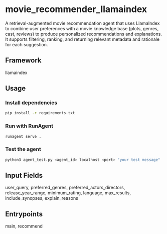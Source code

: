 # movie_recommender_llamaindex

A retrieval-augmented movie recommendation agent that uses LlamaIndex to combine user preferences with a movie knowledge base (plots, genres, cast, reviews) to produce personalized recommendations and explanations. It supports filtering, ranking, and returning relevant metadata and rationale for each suggestion.

## Framework
llamaindex

## Usage

### Install dependencies
```bash
pip install -r requirements.txt
```

### Run with RunAgent
```bash
runagent serve .
```

### Test the agent
```bash
python3 agent_test.py <agent_id> localhost <port> "your test message"
```

## Input Fields
user_query, preferred_genres, preferred_actors_directors, release_year_range, minimum_rating, language, max_results, include_synopses, explain_reasons

## Entrypoints
main, recommend
